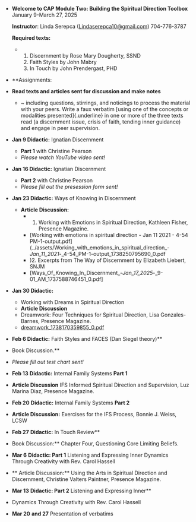 - **Welcome to CAP Module Two:
  Building the Spiritual Direction Toolbox**
  January 9-March 27, 2025
  
  **Instructor**: Linda Serepca (<Lindaserepca10@gmail.com>) 704-776-3787
  
  **Required texts:**
	- 1. Discernment by Rose Mary Dougherty, SSND
	  2. Faith Styles by John Mabry
	  3. In Touch by John Prendergast, PHD
- **Assignments:
- **Read texts and articles sent for discussion and make notes**
	- ~ including questions, stirrings, and noticings to process the material with your peers.
	  Write a faux verbatim [using one of the concepts or modalities presented]{.underline} in one or more of the three texts read (a discernment issue, crisis of faith, tending inner guidance) and engage in peer supervision.
- **Jan 9 Didactic:** Ignatian Discernment
	- **Part 1** with Christine Pearson
	- *Please watch YouTube video sent!*
- **Jan 16 Didactic:** Ignatian Discernment
	- **Part 2** with Christine Pearson
	- *Please fill out the presession form sent!*
- **Jan 23 Didactic:** Ways of Knowing in Discernment
	- **Article Discussion:**
		- 1. Working with Emotions in Spiritual Direction, Kathleen Fisher, Presence Magazine.
		- [Working with emotions in spiritual direction - Jan 11 2021 - 4-54 PM-1-output.pdf](../assets/Working_with_emotions_in_spiritual_direction_-_Jan_11_2021_-_4-54_PM-1-output_1738250795690_0.pdf
		- )2. Excerpts from The Way of Discernment by Elizabeth Liebert, SNJM
		- [Ways_Of_Knowing_In_Discernment_-_Jan_17_2025_-_9-01_AM_1737588746451_0.pdf]
- **Jan 30 Didactic:**
	- Working with Dreams in Spiritual Direction
	- **Article Discussion**
	- Dreamwork: Four Techniques for Spiritual Direction, Lisa Gonzales-Barnes, Presence Magazine.
	- [dreamwork_1738170359855_0.pdf](../assets/dreamwork_1738170359855_0_1738243009895_0.pdf)
- **Feb 6 Didactic:** Faith Styles and FACES (Dan Siegel theory)**
- Book Discussion.**
- *Please fill out test chart sent!*
- **Feb 13** **Didactic:** Internal Family Systems **Part 1**
- **Article Discussion** IFS Informed Spiritual Direction and Supervision, Luz Marina Diaz, Presence Magazine.
- **Feb 20** **Didactic:** Internal Family Systems **Part 2**
- **Article Discussion:** Exercises for the IFS Process, Bonnie J. Weiss, LCSW
- **Feb 27** **Didactic:** In Touch Review**
- Book Discussion:** Chapter Four, Questioning Core Limiting Beliefs.
- **Mar 6** **Didactic: Part 1** Listening and Expressing Inner Dynamics Through Creativity with Rev. Carol Hassell
- ** Article Discussion:** Using the Arts in Spiritual Direction and Discernment, Christine Valters Paintner, Presence Magazine.
- **Mar 13** **Didactic: Part 2** Listening and Expressing Inner**
- Dynamics Through Creativity with Rev. Carol Hassell
- **Mar 20** **and 27** Presentation of verbatims